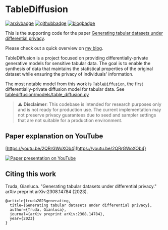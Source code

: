 # TableDiffusion
[![arxivbadge](https://img.shields.io/badge/arXiv-2308.14784-green)](https://arxiv.org/abs/2308.14784)
[![githubbadge](https://img.shields.io/badge/Github-TableDiffusion-black)](https://github.com/gianlucatruda/TableDiffusion)
[![blogbadge](https://img.shields.io/badge/gianluca.ai-projects-blue)](https://gianluca.ai/table-diffusion)

This is the supporting code for the paper [Generating tabular datasets under differential privacy](https://arxiv.org/abs/2308.14784).

Please check out a quick overview on [my blog](http://gianluca.ai/table-diffusion).

TableDiffusion is a project focused on providing differentially-private generative models for sensitive tabular data. The goal is to enable the synthesis of data that maintains the statistical properties of the original dataset while ensuring the privacy of individuals' information.

The most notable model from this work is `TableDiffusion`, the first differentially-private diffusion model for tabular data. See [tablediffusion/models/table_diffusion.py](tablediffusion/models/table_diffusion.py)

> :warning: **Disclaimer**: This codebase is intended for research purposes only and is not ready for production use. The current implementation may not preserve privacy guarantees due to seed and sampler settings that are not suitable for a production environment.


## Paper explanation on YouTube

[https://youtu.be/2QRrGWoXOb4](https://youtu.be/2QRrGWoXOb4)

[![Paper presentation on YouTube](https://img.youtube.com/vi/2QRrGWoXOb4/0.jpg)](https://www.youtube.com/watch?v=2QRrGWoXOb4)


## Citing this work

Truda, Gianluca. "Generating tabular datasets under differential privacy." arXiv preprint arXiv:2308.14784 (2023).

```
@article{truda2023generating,
  title={Generating tabular datasets under differential privacy},
  author={Truda, Gianluca},
  journal={arXiv preprint arXiv:2308.14784},
  year={2023}
}
```
